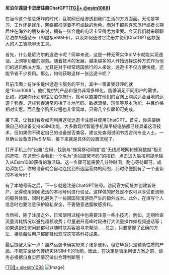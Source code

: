 **尼泊尔遠遊卡怎麽註冊ChatGPT[[TG💪+ @esim1088](https://t.me/s/esim1088)]**

在当今这个信息爆炸的时代，互联网已经渗透到我们生活的方方面面。无论是学习、工作还是娱乐，网络都扮演着不可或缺的角色。而对于那些喜欢旅行或者长期居住在海外的朋友来说，拥有一张合适的电话卡显得尤为重要。今天我们就来聊聊尼泊尔的遠遊卡（即虚拟eSIM卡），以及如何通过它注册并使用ChatGPT这款强大的人工智能聊天工具。

首先，什么是尼泊尔的遠遊卡呢？简单来说，这是一种无需实体SIM卡就能实现通话、上网等功能的服务。随着技术的发展，越来越多的人开始选择这种方式作为他们的通讯解决方案。尤其是对于经常跨国旅行的人来说，远遊卡不仅方便快捷，还能节省不少费用。那么，如何获取这样一张远遊卡呢？

目前市面上有许多提供远遊卡服务的平台，其中一家备受好评的就是“Esim1088”。他们提供的产品和服务非常多样化，能够满足不同用户的需求。比如，如果你计划前往尼泊尔旅行，就可以直接在他们的官网上购买适合当地的远遊卡套餐。这些套餐通常包括了本地号码、数据流量、短信等基本功能，并且价格相对实惠。而且整个购买过程也非常简单，只需几个步骤即可完成。

接下来，让我们看看如何利用这张远遊卡注册并使用ChatGPT。首先，你需要确保自己的设备支持eSIM功能。大多数现代智能手机和平板电脑都已经具备这项技术，但如果你不确定自己的设备是否兼容，建议先查阅说明书或咨询专业人士。一旦确认设备支持eSIM后，接下来就是具体的设置流程了。

打开手机上的“设置”应用，找到与“蜂窝移动网络”或“无线局域网和蜂窝数据”相关的选项。在这里你会看到一个名为“添加蜂窝号码”的按钮，点击进入后按照提示输入从Esim1088获得的激活码。这一步骤可能需要几分钟时间，耐心等待即可。成功添加后，你的设备就会自动连接到所选运营商的网络，此时你便拥有了一个全新的本地号码！

有了本地号码之后，下一步就是注册ChatGPT账号。访问官方网址并创建新账户，记得使用刚刚激活的本地号码进行验证。这样做的好处是不仅可以享受更流畅的服务体验，同时也避免了一些因国际漫游而产生的额外成本。此外，在填写个人信息时也要注意保护隐私安全，不要随意透露敏感资料。

当然啦，除了注册之外，日常使用过程中也需要注意一些小技巧。例如，定期检查流量消耗情况以避免超额收费；尽量避开高峰时段进行大流量操作如视频通话等；如果遇到任何问题都可以随时联系客服寻求帮助……总之，只要掌握了正确的方法，相信每位用户都能轻松驾驭这项高科技成果。

最后提醒大家一点：虽然远遊卡确实带来了诸多便利，但它毕竟只是辅助性质的产品，不能完全替代传统实体SIM卡的功能。因此，在决定是否采用该方案之前，请务必根据自身实际情况做出合理判断哦！

[[TG💪+ @esim1088](https://t.me/s/esim1088) ![Image](https://i.postimg.cc/4NQfJmqS/Snipaste-2025-05-13-00-14-12.png)]